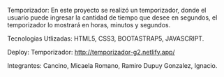 Temporizador: 
En este proyecto se realizó un temporizador, donde el usuario puede ingresar la cantidad de tiempo que desee en segundos,  el temporizador lo mostrará en horas, minutos y segundos.

Tecnologias Utlizadas:
HTML5, CSS3, BOOTASTRAP5, JAVASCRIPT.


Deploy:
Temporizador: http://temporizador-g2.netlify.app/ 

Integrantes:
Cancino, Micaela
Romano, Ramiro
Dupuy Gonzalez, Ignacio.





